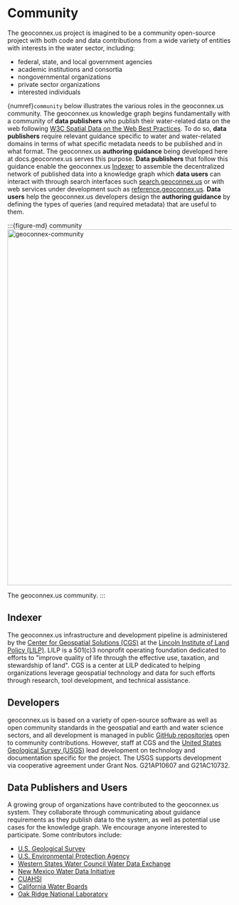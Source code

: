 # Community

The geoconnex.us project is imagined to be a community open-source project with both code and data contributions from a wide variety of entities with interests in the water sector, including: 

 * federal, state, and local government agencies
 * academic institutions and consortia
 * nongovernmental organizations
 * private sector organizations
 * interested individuals

{numref}`community` below illustrates the various roles in the geoconnex.us community. The geoconnex.us knowledge graph begins fundamentally with a community of **data publishers** who publish their water-related data on the web following [W3C Spatial Data on the Web Best Practices](https://www.w3.org/TR/sdw-bp/). To do so, **data publishers** require relevant guidance specific to water and water-related domains in terms of what specific metadata needs to be published and in what format. The geoconnex.us **authoring guidance** being developed here at docs.geoconnex.us serves this purpose. **Data publishers** that follow this guidance enable the geoconnex.us [Indexer](https://github.com/internetofwater/harvest.geoconnex.us) to assemble the decentralized network of published data into a knowledge graph which **data users** can interact with through search interfaces such [search.geoconnex.us](https://search.geoconnex.us) or with web services under development such as [reference.geoconnex.us](https://reference.geoconnex.us). **Data users** help the geoconnex.us developers design the **authoring guidance** by defining the types of queries (and required metadata) that are useful to them.

:::{figure-md} community
<img src="community.png" alt="geoconnex-community" class="bg-primary mb-1" width="800px">

The geoconnex.us community.
:::

## Indexer

The geoconnex.us infrastructure and development pipeline is administered by the [Center for Geospatial Solutions (CGS)](http://cgs.earth) at the [Lincoln Institute of Land Policy (LILP)](https://lincolninst.edu). LILP is a 501(c)3 nonprofit operating foundation dedicated to efforts to "improve quality of life through the effective use, taxation, and stewardship of land". CGS is a center at LILP dedicated to helping organizations leverage geospatial technology and data for such efforts through research, tool development, and technical assistance.

## Developers

geoconnex.us is based on a variety of open-source software as well as open community standards in the geospatial and earth and water science sectors, and all development is managed in public [GitHub repositories](https://github.com/internetofwater/about.geoconnex.us) open to community contributions. However, staff at CGS and the [United States Geological Survey (USGS)](https://geoconnex.us) lead development on technology and documentation specific for the project. The USGS supports development via cooperative agreement under Grant Nos. G21AP10607 and G21AC10732.

## Data Publishers and Users

A growing group of organizations have contributed to the geoconnex.us system. They collaborate through communicating about guidance requirements as they publish data to the system, as well as potential use cases for the knowledge graph. We encourage anyone interested to participate. Some contributors include:

* [U.S. Geological Survey](https://usgs.gov)
* [U.S. Environmental Protection Agency](https://epa.gov)
* [Western States Water Council Water Data Exchange](https://westernstateswater.org/wade/)
* [New Mexico Water Data Initiative](https://newmexicowaterdata.org)
* [CUAHSI](https://cuahsi.org)
* [California Water Boards](https://www.waterboards.ca.gov)
* [Oak Ridge National Laboratory](https://www.ornl.gov)